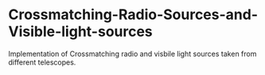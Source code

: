 # Crossmatching-Radio-Sources-and-Visible-light-sources

Implementation of Crossmatching radio and visbile light sources taken from different telescopes. 
